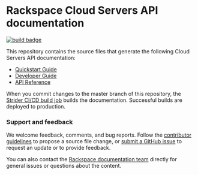 # Rackspace Cloud Servers API documentation

[![build badge](https://build.developer.rackspace.com/rackerlabs/docs-cloud-servers/badge?branch=master)](https://build.developer.rackspace.com/rackerlabs/docs-cloud-servers/)

This repository contains the source files that generate the following Cloud Servers API documentation: 

* [Quickstart Guide](https://developer.rackspace.com/docs/cloud-servers/v2/developer-guide/#document-quickstart-guide)
* [Developer Guide](https://developer.rackspace.com/docs/cloud-servers/v2/developer-guide/#document-developer-guide)
* [API Reference](https://developer.rackspace.com/docs/cloud-servers/v2/developer-guide/#api-reference)

When you commit changes to the master branch of this repository, the 
[Strider CI/CD build job](https://build.developer.rackspace.com/rackerlabs/docs-cloud-servers/)
builds the documentation. Successful builds are deployed to production.

### Support and feedback

We welcome feedback, comments, and bug reports. Follow the [contributor guidelines](CONTRIBUTING.md) 
to propose a source file change, or [submit a GitHub issue](https://github.com/rackerlabs/docs-cloud-servers/issues/new) 
to request an update or to provide feedback.

You can also contact the [Rackspace documentation team](mailto:devdoc@rackspace.com) directly for general 
issues or questions about the content. 